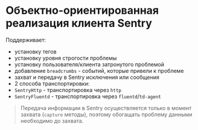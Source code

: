 
# Объектно-ориентированная реализация клиента Sentry

Поддерживает:
* установку тегов
* установку уровня строгости проблемы
* установку пользователя/клиента затронутого проблемой
* добавление `breadcrumbs` - событий, которые привели к проблеме
* захват и передачу в Sentry исключения или сообщения
* 2 способа транспортировки:
 * `SentryHttp` - транспортировка через `http`
 * `SentryFluentd` - транспортировка через `fluentd`/`td-agent`

> Передача информации в Sentry осуществляется только в момент захвата (`capture` методы), поэтому обогащать проблему данными необходимо до захвата.
